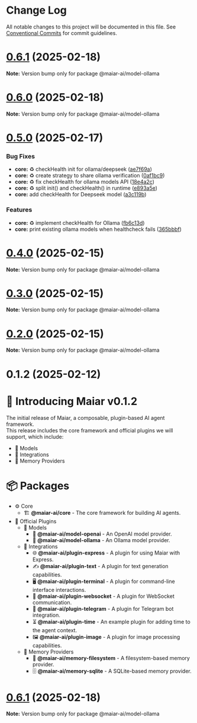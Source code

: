 # Change Log

All notable changes to this project will be documented in this file.
See [Conventional Commits](https://conventionalcommits.org) for commit guidelines.

# [0.6.1](https://github.com/UraniumCorporation/maiar-ai/compare/v0.6.0...v0.6.1) (2025-02-18)

**Note:** Version bump only for package @maiar-ai/model-ollama

# [0.6.0](https://github.com/UraniumCorporation/maiar-ai/compare/v0.5.0...v0.6.0) (2025-02-18)

**Note:** Version bump only for package @maiar-ai/model-ollama

# [0.5.0](https://github.com/UraniumCorporation/maiar-ai/compare/v0.4.0...v0.5.0) (2025-02-17)

### Bug Fixes

- **core:** :recycle: checkHealth init for ollama/deepseek ([ae7f69a](https://github.com/UraniumCorporation/maiar-ai/commit/ae7f69aaf14f7ede1226efeab33d147cbe0b6f57))
- **core:** :recycle: create strategy to share ollama verification ([0af1bc9](https://github.com/UraniumCorporation/maiar-ai/commit/0af1bc95c14c225e6e84d5fa9ea67406136aedce))
- **core:** :recycle: fix checkHealth for ollama models API ([18e4a2c](https://github.com/UraniumCorporation/maiar-ai/commit/18e4a2c7342f000473d6912530e6e4b45b4b56b8))
- **core:** :recycle: split init() and checkHealth() in runtime ([e893a5e](https://github.com/UraniumCorporation/maiar-ai/commit/e893a5e0f04b843b15ef4e1c25ecb37829ad5186))
- **core:** add checkHealth for Deepseek model ([a3c119b](https://github.com/UraniumCorporation/maiar-ai/commit/a3c119b8ec19a15ccb5cf435980980b5173fcde5))

### Features

- **core:** :recycle: implement checkHealth for Ollama ([fb6c13d](https://github.com/UraniumCorporation/maiar-ai/commit/fb6c13d11eb49b4bfcf13e54211e1aa52071d3b5))
- **core:** print existing ollama models when healthcheck fails ([365bbbf](https://github.com/UraniumCorporation/maiar-ai/commit/365bbbf761a8b291c4af867f4a2879991d11bac8))

# [0.4.0](https://github.com/UraniumCorporation/maiar-ai/compare/v0.3.0...v0.4.0) (2025-02-15)

**Note:** Version bump only for package @maiar-ai/model-ollama

# [0.3.0](https://github.com/UraniumCorporation/maiar-ai/compare/v0.2.0...v0.3.0) (2025-02-15)

**Note:** Version bump only for package @maiar-ai/model-ollama

# [0.2.0](https://github.com/UraniumCorporation/maiar-ai/compare/v0.1.2...v0.2.0) (2025-02-15)

**Note:** Version bump only for package @maiar-ai/model-ollama

# 0.1.2 (2025-02-12)

# 🎉 Introducing Maiar v0.1.2

The initial release of Maiar, a composable, plugin-based AI agent framework.  
This release includes the core framework and official plugins we will support, which include:

- 🧠 Models
- 🔌 Integrations
- 💾 Memory Providers

# 📦 Packages

- ⚙️ Core
  - 🏗 **@maiar-ai/core** - The core framework for building AI agents.
- 🔌 Official Plugins
  - 🧠 Models
    - 🤖 **@maiar-ai/model-openai** - An OpenAI model provider.
    - 🦙 **@maiar-ai/model-ollama** - An Ollama model provider.
  - 🔗 Integrations
    - 🌐 **@maiar-ai/plugin-express** - A plugin for using Maiar with Express.
    - ✍️ **@maiar-ai/plugin-text** - A plugin for text generation capabilities.
    - 🖥️ **@maiar-ai/plugin-terminal** - A plugin for command-line interface interactions.
    - 🔄 **@maiar-ai/plugin-websocket** - A plugin for WebSocket communication.
    - 📩 **@maiar-ai/plugin-telegram** - A plugin for Telegram bot integration.
    - ⏳ **@maiar-ai/plugin-time** - An example plugin for adding time to the agent context.
    - 🖼️ **@maiar-ai/plugin-image** - A plugin for image processing capabilities.
  - 💾 Memory Providers
    - 📂 **@maiar-ai/memory-filesystem** - A filesystem-based memory provider.
    - 🗄️ **@maiar-ai/memory-sqlite** - A SQLite-based memory provider.

# [0.6.1](https://github.com/UraniumCorporation/maiar-ai/compare/v0.6.0...v0.6.1) (2025-02-18)

**Note:** Version bump only for package @maiar-ai/model-ollama
